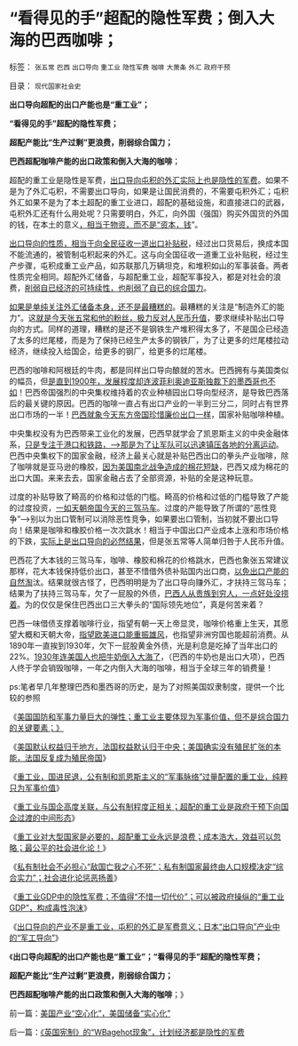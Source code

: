 # “看得见的手”超配的隐性军费；倒入大海的巴西咖啡；

标签： `张五常` `巴西` `出口导向` `重工业` `隐性军费` `咖啡` `大萧条` `外汇` `政府干预` 

目录： `现代国家社会史`

**出口导向超配的出口产能也是“重工业”；**

**“看得见的手”超配的隐性军费；**

**超配产能比“生产过剩”更浪费，削弱综合国力；**

**巴西超配咖啡产能的出口政策和倒入大海的咖啡**；

超配的重工业是隐性是军费，[出口导向屯积的外汇实际上也是隐性的军费](../../../2012/6/23/重商主义、出口导向，世界大战和欧债危机.md)。如果不是为了外汇屯积，不需要出口导向，如果是让国民消费的，不需要屯积外汇；屯积外汇如果不是为了本土超配的重工业进口，超配的基础设施，和直接进口的武器，屯积外汇还有什么用处呢？只需要明白，外汇，向外国（强国）购买外国货的外国的钱，在本土的意义[，相当于物资，而不是“资本，钱](../../../2009/2/14/外汇不是钱，是物资！“分国企，分外汇”难言吉凶.md)”。

[出口导向的性质，相当于向全民征收一道出口补贴税](../../../2012/5/27/国企业务无助出口导向，外汇为国企而储备.md)，经过出口货易后，换成本国不能流通的，被管制屯积起来的外汇。这与向全国征收一道重工业补贴税，经过生产步骤，屯积成重工业产品，如苏联那几万辆坦克，和堆积如山的军事装备。两者性质完全相同。超配外汇储备，与超配重工业，超配军事投入，都是对社会的浪费，[削弱自已经济的可持续性，也削弱了自已的综合国力](../../../2012/7/12/非暴力竞争！最公平的社会进化论.md)。

[如果是单纯关注外汇储备本身，还不是最糟糕的](../../../2008/7/17/在中国手中的外汇不是钱.md)。最糟糕的关注是“制造外汇的能力”。这[就是今天张五常和他的粉丝，极力反对人民币升值](../../../2012/6/22/所谓“人民币国际化”的买办利益集团.md)，要求继续补贴出口导向的方式。同样的道理，糟糕的是还不是钢铁生产堆积得太多了，不是国企已经造了太多的烂尾楼，而是为了保持已经生产太多的钢铁厂，为了让更多的烂尾楼拉动经济，继续投入给国企，给更多的钢厂，给更多的烂尾楼。

巴西的咖啡和阿根廷的牛肉，都是同样出口导向酿就的苦水。巴西拥有与美国类似的幅员，但[是直到1900年，发展程度却连波菲利奥迪亚斯独裁下的墨西哥也不如](../../../2012/6/29/墨西哥低人权拉动的经济增长,白银本位的“三驾马车”.md)！巴西帝国强烈的中央集权维持着的农业种植园出口导向型经济，是导致巴西落后的最关键的原因。巴西的咖啡一直占有出口产业的一半到三分二，同时占有世界出口市场的一半！[巴西就象今天东方帝国珍惜廉价出口一样](../../../2012/5/26/出口导向中的各利益阶层和受害者.md)，国家补贴咖啡种植。

中央集权没有为巴西带来工业化的发展，巴西早就学会了凯恩斯主义的中央金融体系，[只是专注于港口和铁路，——>那是为了让军队可以迅速镇压各地的分离运动](../../../2012/7/11/重工业和国企和殖民地，高度关联.md)。巴西中央集权下的国家金融，经济上最关心就是补贴巴西出口的拳头产业咖啡，除了咖啡就是亚马逊的橡胶，[因为美国南北战争造成的棉花短缺](../../../2011/5/23/为什么美国南方会形成黑奴植棉业？.md)，巴西又成为棉花的出口大国。来来去去，国家金融占去了全部资源，补贴的全是这种玩意。

过度的补贴导致了畸高的价格和过低的门槛。畸高的价格和过低的门槛导致了产能的过度投资，[一如天朝帝国今天的三驾马车](../../../2012/5/27/三驾马车没有拉动过增长,“唱衰中国”的可能是真相.md)。过度的产能导致了所谓的“恶性竞争”——>别以为出口管制可以消除恶性竞争，如果要出口管制，当初就不要出口导向！结果是咖啡和橡胶价格一次次跳水！相当于中国出口产业成本上涨和市场价格的下跌，[实际上是出口导向的必然结果](../../../2012/3/15/稀土和假货中的公有制困境.md)，但是张五常等人简单归咎于人民币升值。

巴西花了大本钱的三驾马车，咖啡、橡胶和棉花的价格跳水，巴西也象张五常建议那样，花大本钱保持低价出口，甚至不惜借外债补贴国内出口商，[以免出口产能的自然淘](../../../2009/2/7/进化论：市场机制确保淘汰竞争性弱者.md)汰。结果就很古怪了，巴西明明是为了出口导向赚外汇，才扶持三驾马车；结果为了扶持三驾马车，欠了一屁股的外债，[巴西人从贵族到穷人，一点好处没捞着](../../../2007/11/27/人民币如何升值？中国向世界廉价献血不可继续！.md)。为的仅仅是保住巴西出口三大拳头的“国际领先地位”，真是何苦来着？

巴西一味借债支撑着咖啡行业，指望有朝一天上帝显灵，咖啡价格重上生天，其愿望大概和天朝大帝，[指望欧美进口能重振雄风](../../../2011/11/28/货币政策拉动增长不可能；大萧条＝经济危机＋金融危机.md)，也指望非洲穷国也能超前消费。从1890年一直挨到1930年，欠下一屁股黄金外债，光是利息是吃掉了当年出口的22%。[1930年连美国人也把牛奶倒入大海了](../../../2011/5/1/牛奶倒入大海，创造了什么价值？.md)，（巴西的牛奶也是出口大项），巴西人终于学会销毁咖啡，一年之内倒入大海的咖啡，相当于全球三年的销费量！

ps:笔者早几年整理巴西和墨西哥的历史，是为了对照美国奴隶制度，提供一个比较的参照

《[美国国防和军事力量巨大的弹性；重工业主要体现为军事价值，但不是综合国力的关键要素；》](../../../2012/7/10/美国国防和军事力量巨大的弹性，巨大的增长潜力.md)

《[美国默认权益归于地方，法国权益默认归于中央；美国确实没有殖民扩张的本能，法国反复成为殖民帝国](../../../2012/7/11/美国与法式民主截然相反，法国为何反复成为殖民帝国？.md)》

《[重工业，国进民退，公有制和凯恩斯主义的“军事脉络”过量配置的重工业，纯粹只为军事价值](../../../2012/7/11/公有制，国企，重工业，国进民退，凯恩斯主义的军事脉络.md)》

《[重工业与国企高度关联，与公有制程度正相关；超配的重工业是政府干预下向国企过渡的中间形态](../../../2012/7/11/重工业和国企和殖民地，高度关联.md)》

《[重工业对大型国家是必要的，超配重工业永远是浪费；成本浩大，效益可以忽略；最公平的社会进化论！](../../../2012/7/12/非暴力竞争！最公平的社会进化论.md)》

《[私有制社会不必担心“敌国亡我之心不死”；私有制国家最终由人口规模决定“综合实力”；社会进化论惩恶扬善](../../../2012/7/13/私有制国家最终由人口规模决定“综合实力”.md)》

《[重工业GDP中的隐性军费；不值得“不惜一切代价”；可以被政府操纵的“重工业GDP”，构成毒性泡沫](../../../2012/7/13/重工业GDP中的隐性军费，构成毒性的发展泡沫.md)》

《[出口导向的产业不是重工业，屯积的外汇是军费意义；日本“出口导向”产业中的“军工导向”](../../../2012/7/14/美国产业“空心化”，美国储备“实心化”.md)》

《**出口导向超配的出口产能也是“重工业”；“看得见的手”超配的隐性军费；**

**超配产能比“生产过剩”更浪费，削弱综合国力；**

**巴西超配咖啡产能的出口政策和倒入大海的咖啡**；》



前一篇：[美国产业“空心化”，美国储备“实心化”](../../../2012/7/14/美国产业“空心化”，美国储备“实心化”.md)

后一篇：[《英国宪制》的“WBagehot现象”，计划经济都是隐性的军费](../../../2012/7/14/《英国宪制》的“WBagehot现象”，计划经济都是隐性的军费.md)